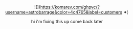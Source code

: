 <div align="center">
  
![](https://komarev.com/ghpvc/?username=astrobarrage&color=4c4765&label=customers‎ ✦)           

<div align="center">

hi i'm fixing this up come back later
